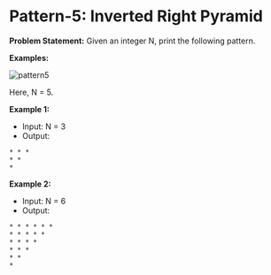# Pattern-5: Inverted Right Pyramid

**Problem Statement:** Given an integer N, print the following pattern.

**Examples:**

![pattern5](https://github.com/user-attachments/assets/7b0b4039-c662-48a3-8a7e-ee5820d7de21)


Here, N = 5.

**Example 1:**
- Input: N = 3
- Output:
```
* * * 
* *
* 
```

**Example 2:**
- Input: N = 6
- Output:
```
* * * * * *
* * * * *
* * * *
* * *
* *
*
```



